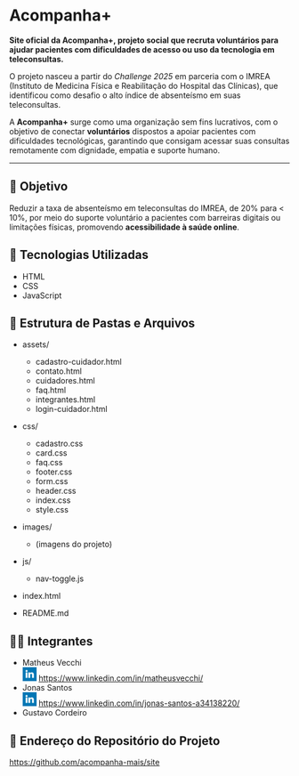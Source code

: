 # Acompanha+

**Site oficial da Acompanha+, projeto social que recruta voluntários para ajudar pacientes com dificuldades de acesso ou uso da tecnologia em teleconsultas.**

O projeto nasceu a partir do *Challenge 2025* em parceria com o IMREA (Instituto de Medicina Física e Reabilitação do Hospital das Clínicas), que identificou como desafio o alto índice de absenteísmo em suas teleconsultas.

A **Acompanha+** surge como uma organização sem fins lucrativos, com o objetivo de conectar **voluntários** dispostos a apoiar pacientes com dificuldades tecnológicas, garantindo que consigam acessar suas consultas remotamente com dignidade, empatia e suporte humano.

---

## 🎯 Objetivo

Reduzir a taxa de absenteísmo em teleconsultas do IMREA, de 20% para < 10%, por meio do suporte voluntário a pacientes com barreiras digitais ou limitações físicas, promovendo **acessibilidade à saúde online**.

## 🧩 Tecnologias Utilizadas

- HTML
- CSS
- JavaScript

## 📁 Estrutura de Pastas e Arquivos

- assets/
  - cadastro-cuidador.html
  - contato.html
  - cuidadores.html
  - faq.html
  - integrantes.html
  - login-cuidador.html

- css/
  - cadastro.css
  - card.css
  - faq.css
  - footer.css
  - form.css
  - header.css
  - index.css
  - style.css

- images/
  - (imagens do projeto)

- js/
  - nav-toggle.js

- index.html
- README.md

## 👨‍💻 Integrantes

- Matheus Vecchi<br>
<img src="https://raw.githubusercontent.com/edent/SuperTinyIcons/91a804aef38847ce0d70cc4f796da8931b2f1f19/images/svg/linkedin.svg" width="25"/> https://www.linkedin.com/in/matheusvecchi/
- Jonas Santos<br>
<img src="https://raw.githubusercontent.com/edent/SuperTinyIcons/91a804aef38847ce0d70cc4f796da8931b2f1f19/images/svg/linkedin.svg" width="25" /> https://www.linkedin.com/in/jonas-santos-a34138220/
- Gustavo Cordeiro

## 🔗 Endereço do Repositório do Projeto

https://github.com/acompanha-mais/site
